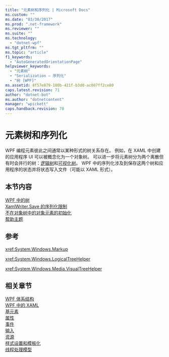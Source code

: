 ```yaml
---
title: "元素树和序列化 | Microsoft Docs"
ms.custom: ""
ms.date: "03/30/2017"
ms.prod: ".net-framework"
ms.reviewer: ""
ms.suite: ""
ms.technology: 
  - "dotnet-wpf"
ms.tgt_pltfrm: ""
ms.topic: "article"
f1_keywords: 
  - "AutoGeneratedOrientationPage"
helpviewer_keywords: 
  - "元素树"
  - "Serialization — 序列化"
  - "树 [WPF]"
ms.assetid: 8f57e879-180b-421f-b3d0-ac007ff2ce80
caps.latest.revision: 71
author: "dotnet-bot"
ms.author: "dotnetcontent"
manager: "wpickett"
caps.handback.revision: 70
---
```

# 元素树和序列化
WPF 编程元素彼此之间通常以某种形式的树关系存在。  例如，在 XAML 中创建的应用程序 UI 可以被概念化为一个对象树。  可以进一步将元素树分为两个离散但有时会并行的树：[逻辑树](GTMT)和[可视化树](GTMT)。  WPF 中的序列化涉及到保存这两个树和应用程序的状态并将状态写入文件（可能以 XAML 形式）。  
  
## 本节内容  
 [WPF 中的树](../../../../docs/framework/wpf/advanced/trees-in-wpf.md)  
 [XamlWriter.Save 的序列化限制](../../../../docs/framework/wpf/advanced/serialization-limitations-of-xamlwriter-save.md)  
 [不在对象树中的对象元素的初始化](../../../../docs/framework/wpf/advanced/initialization-for-object-elements-not-in-an-object-tree.md)  
 [帮助主题](../../../../docs/framework/wpf/advanced/element-tree-and-serialization-how-to-topics.md)  
  
## 参考  
 <xref:System.Windows.Markup>  
  
 <xref:System.Windows.LogicalTreeHelper>  
  
 <xref:System.Windows.Media.VisualTreeHelper>  
  
## 相关章节  
 [WPF 体系结构](../../../../docs/framework/wpf/advanced/wpf-architecture.md)  
 [WPF 中的 XAML](../../../../docs/framework/wpf/advanced/xaml-in-wpf.md)  
 [基元素](../../../../docs/framework/wpf/advanced/base-elements.md)  
 [属性](../../../../docs/framework/wpf/advanced/properties-wpf.md)  
 [事件](../../../../docs/framework/wpf/advanced/events-wpf.md)  
 [输入](../../../../docs/framework/wpf/advanced/input-wpf.md)  
 [资源](../../../../docs/framework/wpf/advanced/resources-wpf.md)  
 [样式设置和模板化](../../../../docs/framework/wpf/controls/styling-and-templating.md)  
 [线程处理模型](../../../../docs/framework/wpf/advanced/threading-model.md)